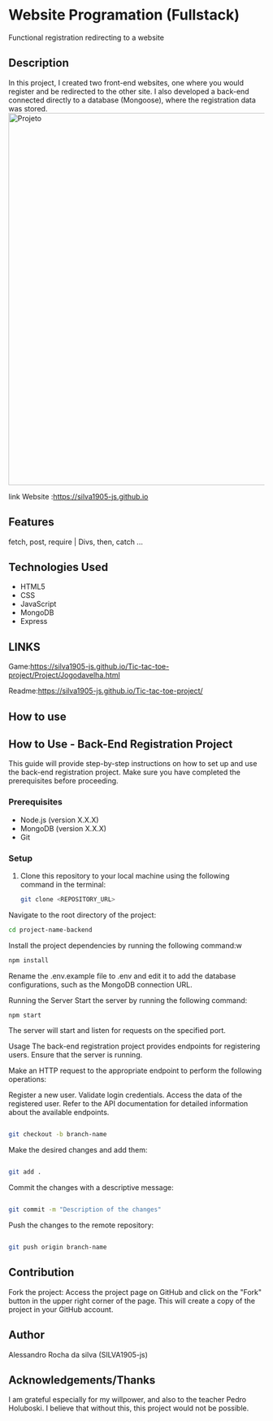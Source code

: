 # Website Programation (Fullstack)


Functional registration redirecting to a website

## Description

In this project, I created two front-end websites, one where you would register and be redirected to the other site. I also developed a back-end connected directly to a database (Mongoose), where the registration data was stored.
<img width="732" alt="Projeto" src="">

link Website :https://silva1905-js.github.io
## Features

fetch, post, require | Divs, then, catch ...

## Technologies Used

- HTML5
- CSS
- JavaScript
- MongoDB
- Express

## LINKS
Game:https://silva1905-js.github.io/Tic-tac-toe-project/Project/Jogodavelha.html 

Readme:https://silva1905-js.github.io/Tic-tac-toe-project/

## How to use

## How to Use - Back-End Registration Project

This guide will provide step-by-step instructions on how to set up and use the back-end registration project. Make sure you have completed the prerequisites before proceeding.

### Prerequisites

- Node.js (version X.X.X)
- MongoDB (version X.X.X)
- Git

### Setup

1. Clone this repository to your local machine using the following command in the terminal:

   ```bash
   git clone <REPOSITORY_URL>
   
Navigate to the root directory of the project:
   ```bash
cd project-name-backend
```
Install the project dependencies by running the following command:w

```bash
npm install
```
Rename the .env.example file to .env and edit it to add the database configurations, such as the MongoDB connection URL.

Running the Server
Start the server by running the following command:

   ```bash
npm start
````  
The server will start and listen for requests on the specified port.

Usage
The back-end registration project provides endpoints for registering users. Ensure that the server is running.

Make an HTTP request to the appropriate endpoint to perform the following operations:

Register a new user.
Validate login credentials.
Access the data of the registered user.
Refer to the API documentation for detailed information about the available endpoints.

   ```bash

git checkout -b branch-name
```
Make the desired changes and add them:

   ```bash

git add .
```
Commit the changes with a descriptive message:

   ```bash

git commit -m "Description of the changes"
```
Push the changes to the remote repository:

   ```bash

git push origin branch-name
```
## Contribution

Fork the project: Access the project page on GitHub and click on the "Fork" button in the upper right corner of the page. This will create a copy of the project in your GitHub account.



## Author

Alessandro Rocha da silva (SILVA1905-js)


## Acknowledgements/Thanks

I am grateful especially for my willpower, and also to the teacher Pedro Holuboski. I believe that without this, this project would not be possible.

